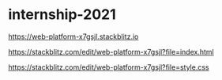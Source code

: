 # internship-2021
https://web-platform-x7gsjl.stackblitz.io

https://stackblitz.com/edit/web-platform-x7gsjl?file=index.html

https://stackblitz.com/edit/web-platform-x7gsjl?file=style.css

